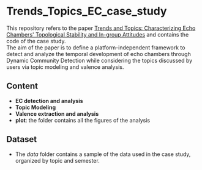 # Trends_Topics_EC_case_study

This repository refers to the paper [Trends and Topics: Characterizing Echo Chambers' Topological Stability and In-group Attitudes](https://arxiv.org/abs/2307.15610) and contains the code of the case study. 
<br/>
The aim of the paper is to define a platform-independent framework to detect and analyze the temporal development of echo chambers through Dynamic Community Detection while considering the topics discussed by users via topic modeling and valence analysis. 

## Content
+ **EC detection and analysis**
+ **Topic Modeling**
+ **Valence extraction and analysis**
+ **plot**: the folder contains all the figures of the analysis

## Dataset
+ The *data* folder contains a sample of the data used in the case study, organized by topic and semester.